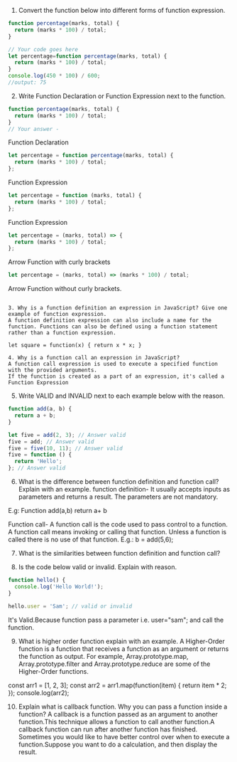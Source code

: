 1. Convert the function below into different forms of function expression.

```js
function percentage(marks, total) {
  return (marks * 100) / total;
}

// Your code goes here
let percentage=function percentage(marks, total) {
  return (marks * 100) / total;
}
console.log(450 * 100) / 600;
//output: 75
```

2. Write Function Declaration or Function Expression next to the function.

```js
function percentage(marks, total) {
  return (marks * 100) / total;
}
// Your answer -

```
Function Declaration
```js
let percentage = function percentage(marks, total) {
  return (marks * 100) / total;
};
```
Function Expression

```js
let percentage = function (marks, total) {
  return (marks * 100) / total;
};
```
Function Expression

```js
let percentage = (marks, total) => {
  return (marks * 100) / total;
};
```
Arrow Function with curly brackets 
```js
let percentage = (marks, total) => (marks * 100) / total;
```
Arrow Function without curly brackets. 
```

3. Why is a function definition an expression in JavaScript? Give one example of function expression.
A function definition expression can also include a name for the function. Functions can also be defined using a function statement rather than a function expression.

let square = function(x) { return x * x; }

4. Why is a function call an expression in JavaScript?
A function call expression is used to execute a specified function with the provided arguments.
If the function is created as a part of an expression, it's called a Function Expression

```
5. Write VALID and INVALID next to each example below with the reason.

```js
function add(a, b) {
  return a + b;
}

let five = add(2, 3); // Answer valid
five = add; // Answer valid
five = five(10, 11); // Answer valid
five = function () {
  return 'Hello';
}; // Answer valid
```

6. What is the difference between function definition and function call? Explain with an example.
function definition-
 It usually accepts inputs as parameters and returns a result. The parameters are not mandatory.

E.g:
Function add(a,b)
return a+ b

Function call-
A function call is the code used to pass control to a function.
A function call means invoking or calling that function. Unless a function is called there is no use of that function.
E.g.:
b = add(5,6);

7. What is the similarities between function definition and function call?

8. Is the code below valid or invalid. Explain with reason.

```js
function hello() {
  console.log('Hello World!');
}

hello.user = 'Sam'; // valid or invalid

```
It's Valid.Because function pass a parameter i.e. user="sam"; and call the function.

9. What is higher order function explain with an example.
A Higher-Order function is a function that receives a function as an argument or returns the function as output.
For example, Array.prototype.map, Array.prototype.filter and Array.prototype.reduce are some of the Higher-Order functions.

const arr1 = [1, 2, 3];
const arr2 = arr1.map(function(item) {
  return item * 2;
});
console.log(arr2);


10. Explain what is callback function. Why you can pass a function inside a function?
A callback is a function passed as an argument to another function.This technique allows a function to call another function.A callback function can run after another function has finished.
Sometimes you would like to have better control over when to execute a function.Suppose you want to do a calculation, and then display the result.